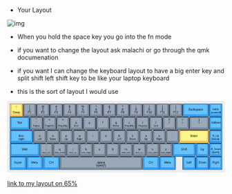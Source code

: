 - Your Layout

![img](https://github.com/banana-llarma/the-lochlan-keyboard-project/blob/main/img/lochlan's-65%25-keyboard.jpg)

- When you hold the space key you go into the fn mode

- if you want to change the layout ask malachi or go through the qmk documenation
- if you want I can change the keyboard layout to have a big enter key and split shift left shift key to be like your laptop keyboard

- this is the sort of layout I would use

![img](https://github.com/banana-llarma/the-lochlan-keyboard/blob/main/img/malachi's-65%25-keyboard-layout.jpg)

[link to my layout on 65%](http://www.keyboard-layout-editor.com/#/gists/fbfb81abdc96917af2835958454056f1)


